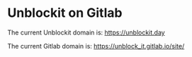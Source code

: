 # Unblockit on Gitlab

The current Unblockit domain is: https://unblockit.day

The current Gitlab domain is: https://unblock_it.gitlab.io/site/
